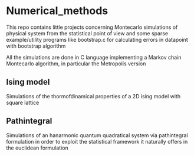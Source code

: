 # Numerical_methods

This repo contains little projects concerning Montecarlo simulations of physical system from the statistical point of view and some sparse example/utility programs like bootstrap.c for calculating errors in datapoint with bootstrap algorithm

All the simulations are done in C language implementing a Markov chain Montecarlo algorithm, in particular the Metropolis version

## Ising model

Simulations of the thormofdinamical properties of a 2D ising model with square lattice

## Pathintegral

Simulations of an hanarmonic quantum quadratical system via pathintegral formulation in order to exploit the statistical framework it naturally offers in the euclidean formulation 
